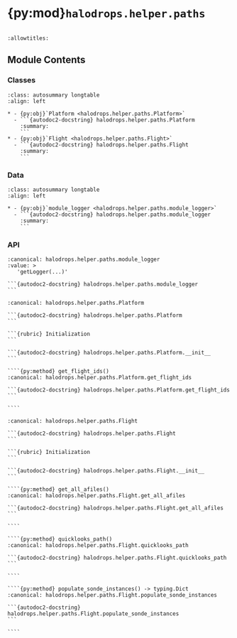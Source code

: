 # {py:mod}`halodrops.helper.paths`

```{py:module} halodrops.helper.paths
```

```{autodoc2-docstring} halodrops.helper.paths
:allowtitles:
```

## Module Contents

### Classes

````{list-table}
:class: autosummary longtable
:align: left

* - {py:obj}`Platform <halodrops.helper.paths.Platform>`
  - ```{autodoc2-docstring} halodrops.helper.paths.Platform
    :summary:
    ```
* - {py:obj}`Flight <halodrops.helper.paths.Flight>`
  - ```{autodoc2-docstring} halodrops.helper.paths.Flight
    :summary:
    ```
````

### Data

````{list-table}
:class: autosummary longtable
:align: left

* - {py:obj}`module_logger <halodrops.helper.paths.module_logger>`
  - ```{autodoc2-docstring} halodrops.helper.paths.module_logger
    :summary:
    ```
````

### API

````{py:data} module_logger
:canonical: halodrops.helper.paths.module_logger
:value: >
   'getLogger(...)'

```{autodoc2-docstring} halodrops.helper.paths.module_logger
```

````

`````{py:class} Platform(data_directory, platform_id, platform_directory_name=None, path_structure=path_to_flight_ids)
:canonical: halodrops.helper.paths.Platform

```{autodoc2-docstring} halodrops.helper.paths.Platform
```

```{rubric} Initialization
```

```{autodoc2-docstring} halodrops.helper.paths.Platform.__init__
```

````{py:method} get_flight_ids()
:canonical: halodrops.helper.paths.Platform.get_flight_ids

```{autodoc2-docstring} halodrops.helper.paths.Platform.get_flight_ids
```

````

`````

`````{py:class} Flight(data_directory, flight_id, platform_id, path_structure=path_to_l0_files)
:canonical: halodrops.helper.paths.Flight

```{autodoc2-docstring} halodrops.helper.paths.Flight
```

```{rubric} Initialization
```

```{autodoc2-docstring} halodrops.helper.paths.Flight.__init__
```

````{py:method} get_all_afiles()
:canonical: halodrops.helper.paths.Flight.get_all_afiles

```{autodoc2-docstring} halodrops.helper.paths.Flight.get_all_afiles
```

````

````{py:method} quicklooks_path()
:canonical: halodrops.helper.paths.Flight.quicklooks_path

```{autodoc2-docstring} halodrops.helper.paths.Flight.quicklooks_path
```

````

````{py:method} populate_sonde_instances() -> typing.Dict
:canonical: halodrops.helper.paths.Flight.populate_sonde_instances

```{autodoc2-docstring} halodrops.helper.paths.Flight.populate_sonde_instances
```

````

`````

